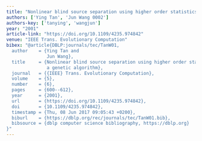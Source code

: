 ```yaml
---
title: "Nonlinear blind source separation using higher order statistics and a genetic algorithm"
authors: ['Ying Tan', 'Jun Wang 0002']
authors-key: ['tanying', 'wangjun']
year: "2001"
article-link: "https://doi.org/10.1109/4235.974842"
venue: "IEEE Trans. Evolutionary Computation"
bibex: "@article{DBLP:journals/tec/TanW01,
  author    = {Ying Tan and
               Jun Wang},
  title     = {Nonlinear blind source separation using higher order statistics and
               a genetic algorithm},
  journal   = {{IEEE} Trans. Evolutionary Computation},
  volume    = {5},
  number    = {6},
  pages     = {600--612},
  year      = {2001},
  url       = {https://doi.org/10.1109/4235.974842},
  doi       = {10.1109/4235.974842},
  timestamp = {Thu, 08 Jun 2017 09:05:43 +0200},
  biburl    = {https://dblp.org/rec/journals/tec/TanW01.bib},
  bibsource = {dblp computer science bibliography, https://dblp.org}
}"
---
```

